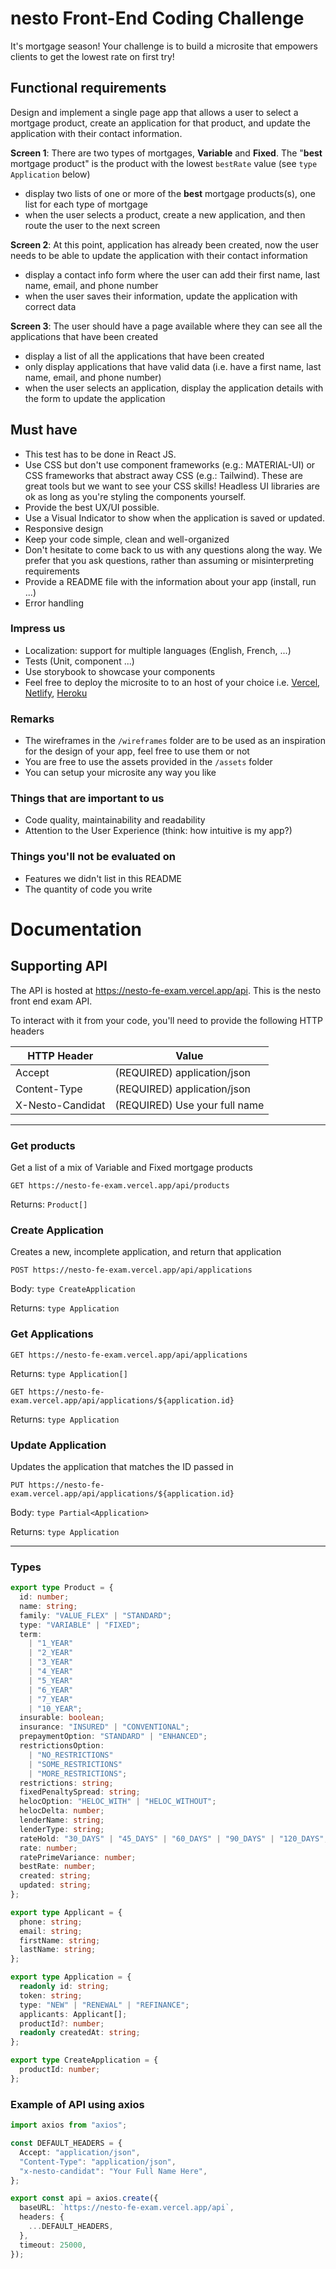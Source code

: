 # nesto Front-End Coding Challenge

It's mortgage season! Your challenge is to build a microsite that empowers clients to get the lowest rate on first try!

## Functional requirements

Design and implement a single page app that allows a user to select a mortgage product, create an application for that product, and update the application with their contact information.

**Screen 1**:
There are two types of mortgages, **Variable** and **Fixed**. The "**best** mortgage product" is the product with the lowest `bestRate` value (see `type Application` below)

- display two lists of one or more of the **best** mortgage products(s), one list for each type of mortgage
- when the user selects a product, create a new application, and then route the user to the next screen

**Screen 2**:
At this point, application has already been created, now the user needs to be able to update the application with their contact information

- display a contact info form where the user can add their first name, last name, email, and phone number
- when the user saves their information, update the application with correct data

**Screen 3**:
The user should have a page available where they can see all the applications that have been created

- display a list of all the applications that have been created
- only display applications that have valid data (i.e. have a first name, last name, email, and phone number)
- when the user selects an application, display the application details with the form to update the application

## Must have

- This test has to be done in React JS.
- Use CSS but don't use component frameworks (e.g.: MATERIAL-UI) or CSS frameworks that abstract away CSS (e.g.: Tailwind). These are great tools but we want to see your CSS skills! Headless UI libraries are ok as long as you're styling the components yourself.
- Provide the best UX/UI possible.
- Use a Visual Indicator to show when the application is saved or updated.
- Responsive design
- Keep your code simple, clean and well-organized
- Don't hesitate to come back to us with any questions along the way. We prefer that you ask questions, rather than assuming or misinterpreting requirements
- Provide a README file with the information about your app (install, run ...)
- Error handling

### Impress us

- Localization: support for multiple languages (English, French, ...)
- Tests (Unit, component ...)
- Use storybook to showcase your components
- Feel free to deploy the microsite to to an host of your choice i.e. [Vercel](https://vercel.com/docs), [Netlify](https://www.netlify.com/with/react/), [Heroku](https://devcenter.heroku.com/articles/getting-started-with-nodejs)

### Remarks

- The wireframes in the `/wireframes` folder are to be used as an inspiration for the design of your app, feel free to use them or not
- You are free to use the assets provided in the `/assets` folder
- You can setup your microsite any way you like

### Things that are important to us

- Code quality, maintainability and readability
- Attention to the User Experience (think: how intuitive is my app?)

### Things you'll not be evaluated on

- Features we didn't list in this README
- The quantity of code you write

# Documentation

## Supporting API

The API is hosted at https://nesto-fe-exam.vercel.app/api. This is the nesto front end exam API.

To interact with it from your code, you'll need to provide the following HTTP headers

| HTTP Header      | Value                         |
| ---------------- | ----------------------------- |
| Accept           | (REQUIRED) application/json   |
| Content-Type     | (REQUIRED) application/json   |
| X-Nesto-Candidat | (REQUIRED) Use your full name |

---

### Get products

Get a list of a mix of Variable and Fixed mortgage products

`GET https://nesto-fe-exam.vercel.app/api/products`

Returns: `Product[]`

### Create Application

Creates a new, incomplete application, and return that application

`POST https://nesto-fe-exam.vercel.app/api/applications`

Body: `type CreateApplication`

Returns: `type Application`

### Get Applications

`GET https://nesto-fe-exam.vercel.app/api/applications`

Returns: `type Application[]`

`GET https://nesto-fe-exam.vercel.app/api/applications/${application.id}`

Returns: `type Application`

### Update Application

Updates the application that matches the ID passed in

`PUT https://nesto-fe-exam.vercel.app/api/applications/${application.id}`

Body: `type Partial<Application>`

Returns: `type Application`

---

### Types

```typescript
export type Product = {
  id: number;
  name: string;
  family: "VALUE_FLEX" | "STANDARD";
  type: "VARIABLE" | "FIXED";
  term:
    | "1_YEAR"
    | "2_YEAR"
    | "3_YEAR"
    | "4_YEAR"
    | "5_YEAR"
    | "6_YEAR"
    | "7_YEAR"
    | "10_YEAR";
  insurable: boolean;
  insurance: "INSURED" | "CONVENTIONAL";
  prepaymentOption: "STANDARD" | "ENHANCED";
  restrictionsOption:
    | "NO_RESTRICTIONS"
    | "SOME_RESTRICTIONS"
    | "MORE_RESTRICTIONS";
  restrictions: string;
  fixedPenaltySpread: string;
  helocOption: "HELOC_WITH" | "HELOC_WITHOUT";
  helocDelta: number;
  lenderName: string;
  lenderType: string;
  rateHold: "30_DAYS" | "45_DAYS" | "60_DAYS" | "90_DAYS" | "120_DAYS";
  rate: number;
  ratePrimeVariance: number;
  bestRate: number;
  created: string;
  updated: string;
};

export type Applicant = {
  phone: string;
  email: string;
  firstName: string;
  lastName: string;
};

export type Application = {
  readonly id: string;
  token: string;
  type: "NEW" | "RENEWAL" | "REFINANCE";
  applicants: Applicant[];
  productId?: number;
  readonly createdAt: string;
};

export type CreateApplication = {
  productId: number;
};
```

### Example of API using axios

```typescript
import axios from "axios";

const DEFAULT_HEADERS = {
  Accept: "application/json",
  "Content-Type": "application/json",
  "x-nesto-candidat": "Your Full Name Here",
};

export const api = axios.create({
  baseURL: `https://nesto-fe-exam.vercel.app/api`,
  headers: {
    ...DEFAULT_HEADERS,
  },
  timeout: 25000,
});
```
